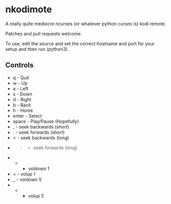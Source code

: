 nkodimote
=========

A really quite mediocre ncurses (or whatever python curses is) kodi remote.

Patches and pull requests welcome.


To use, edit the source and set the correct hostname and port for your setup and then run (python3).

Controls
--------
 - q - Quit
 - w - Up
 - a - Left
 - s - Down
 - d - Right
 - b - Back
 - h - Home
 - enter - Select
 - space - Play/Pause (Hopefully)
 - , - seek backwards (short)
 - . - seek forwards (short)
 - < - seek backwards (long)
 - > - seek forwards (long)
 - - - voldown 1
 - = - volup 1
 - _ - voldown 5
 - + - volup 5
